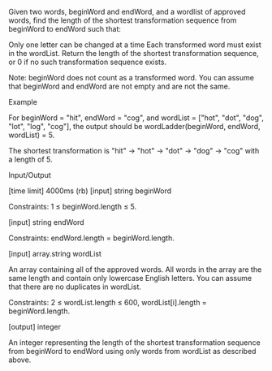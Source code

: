 Given two words, beginWord and endWord, and a wordlist of approved words, find the length of the shortest transformation sequence from beginWord to endWord such that:

Only one letter can be changed at a time
Each transformed word must exist in the wordList.
Return the length of the shortest transformation sequence, or 0 if no such transformation sequence exists.

Note: beginWord does not count as a transformed word. You can assume that beginWord and endWord are not empty and are not the same.

Example

For beginWord = "hit", endWord = "cog", and wordList = ["hot", "dot", "dog", "lot", "log", "cog"], the output should be
wordLadder(beginWord, endWord, wordList) = 5.

The shortest transformation is "hit" -> "hot" -> "dot" -> "dog" -> "cog" with a length of 5.

Input/Output

[time limit] 4000ms (rb)
[input] string beginWord

Constraints:
1 ≤ beginWord.length ≤ 5.

[input] string endWord

Constraints:
endWord.length = beginWord.length.

[input] array.string wordList

An array containing all of the approved words. All words in the array are the same length and contain only lowercase English letters. You can assume that there are no duplicates in wordList.

Constraints:
2 ≤ wordList.length ≤ 600,
wordList[i].length = beginWord.length.

[output] integer

An integer representing the length of the shortest transformation sequence from beginWord to endWord using only words from wordList as described above.

